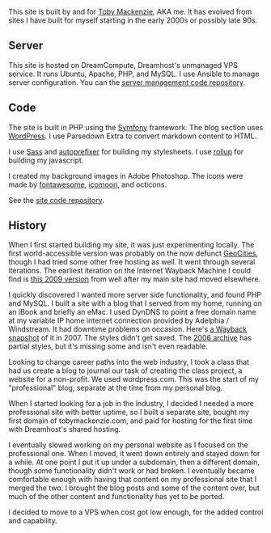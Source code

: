 This site is built by and for [Toby Mackenzie](/about), AKA me.  It has evolved from sites I have built for myself starting in the early 2000s or possibly late 90s.

Server
------

This site is hosted on DreamCompute, Dreamhost's unmanaged VPS service.  It runs Ubuntu, Apache, PHP, and MySQL.  I use Ansible to manage server configuration.  You can the [server management code repository](https://github.com/tobymackenzie/tobymackenzie.srv/).

Code
----

The site is built in PHP using the [Symfony](https://symfony.com/) framework.  The blog section uses [WordPress](https://wordpress.org/).  I use Parsedown Extra to convert markdown content to HTML.

I use [Sass](https://sass-lang.com/) and [autoprefixer](https://github.com/postcss/autoprefixer) for building my stylesheets.  I use [rollup](https://rollupjs.org/guide/en/) for building my javascript.

I created my background images in Adobe Photoshop.  The icons were made by [fontawesome](https://github.com/FortAwesome/Font-Awesome.git), [icomoon](https://github.com/Keyamoon/IcoMoon-Free), and octicons.

See the [site code repository](https://github.com/tobymackenzie/tobymackenzie.site/).

History
-------

When I first started building my site, it was just experimenting locally.  The first world-accessible version was probably on the now defunct [GeoCities](https://en.wikipedia.org/wiki/Yahoo!_GeoCities), though I had tried some other free hosting as well.  It went through several iterations.  The earliest iteration on the Internet Wayback Machine I could find is [this 2009 version](http://web.archive.org/web/20090725121956/http://geocities.com/ardotipspornguzz/) from well after my main site had moved elsewhere.

I quickly discovered I wanted more server side functionality, and found PHP and MySQL.  I built a site with a blog that I served from my home, running on an iBook and briefly an eMac.  I used DynDNS to point a free domain name at my variable IP home internet connection provided by Adelphia / Windstream.  It had downtime problems on occasion.  Here's [a Wayback snapshot](http://web.archive.org/web/20070509143247/http://cosmicosmo.ath.cx/) of it in 2007.  The styles didn't get saved.  The [2006 archive](http://web.archive.org/web/20060404121236/http://cosmicosmo.ath.cx:80/) has partial styles, but it's missing some and isn't even readable.

Looking to change career paths into the web industry, I took a class that had us create a blog to journal our task of creating the class project, a website for a non-profit.  We used wordpress.com.  This was the start of my "professional" blog, separate at the time from my personal blog.

When I started looking for a job in the industry, I decided I needed a more professional site with better uptime, so I built a separate site, bought my first domain of tobymackenzie.com, and paid for hosting for the first time with Dreamhost's shared hosting.

I eventually slowed working on my personal website as I focused on the professional one.  When I moved, it went down entirely and stayed down for a while.  At one point I put it up under a subdomain, then a different domain, though some functionality didn't work or had broken.  I eventually became comfortable enough with having that content on my professional site that I merged the two.  I brought the blog posts and some of the content over, but much of the other content and functionality has yet to be ported.

I decided to move to a VPS when cost got low enough, for the added control and capability.
